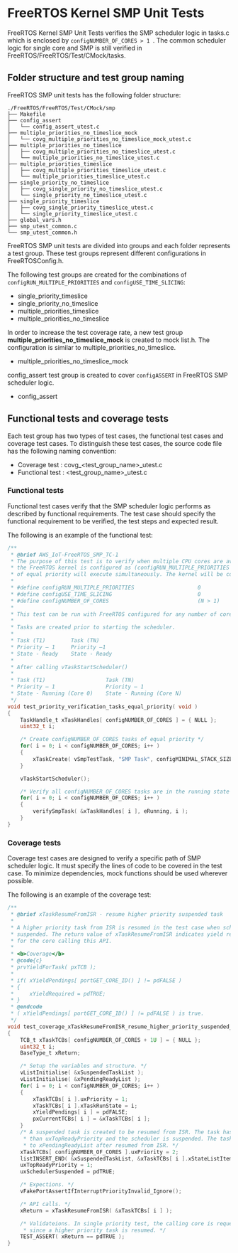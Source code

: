 # FreeRTOS Kernel SMP Unit Tests

FreeRTOS Kernel SMP Unit Tests verifies the SMP scheduler logic in tasks.c which is enclosed by `configNUMBER_OF_CORES > 1 `. The common scheduler logic for single core and SMP is still verified in FreeRTOS/FreeRTOS/Test/CMock/tasks.

## Folder structure and test group naming
FreeRTOS SMP unit tests has the following folder structure:
```
./FreeRTOS/FreeRTOS/Test/CMock/smp
├── Makefile
├── config_assert
│   └── config_assert_utest.c
├── multiple_priorities_no_timeslice_mock
│   └── covg_multiple_priorities_no_timeslice_mock_utest.c
├── multiple_priorities_no_timeslice
│   ├── covg_multiple_priorities_no_timeslice_utest.c
│   └── multiple_priorities_no_timeslice_utest.c
├── multiple_priorities_timeslice
│   ├── covg_multiple_priorities_timeslice_utest.c
│   └── multiple_priorities_timeslice_utest.c
├── single_priority_no_timeslice
│   ├── covg_single_priority_no_timeslice_utest.c
│   └── single_priority_no_timeslice_utest.c
├── single_priority_timeslice
│   ├── covg_single_priority_timeslice_utest.c
│   └── single_priority_timeslice_utest.c
├── global_vars.h
├── smp_utest_common.c
└── smp_utest_common.h
```

 FreeRTOS SMP unit tests are divided into groups and each folder represents a test group. These test groups represent different configurations in FreeRTOSConfig.h.

The following test groups are created for the combinations of `configRUN_MULTIPLE_PRIORITIES` and `configUSE_TIME_SLICING`:
* single_priority_timeslice
* single_priority_no_timeslice
* multiple_priorities_timeslice
* multiple_priorities_no_timeslice

In order to increase the test coverage rate, a new test group **multiple_priorities_no_timeslice_mock** is created to mock list.h. The configuration is similar to multiple_priorities_no_timeslice.
 * multiple_priorities_no_timeslice_mock

config_assert test group is created to cover `configASSERT` in FreeRTOS SMP scheduler logic.
* config_assert

## Functional tests and coverage tests
Each test group has two types of test cases, the functional test cases and coverage test cases. To distinguish these test cases, the source code file has the following naming convention:
* Coverage test : covg_<test_group_name>_utest.c
* Functional test : <test_group_name>_utest.c

### Functional tests
Functional test cases verify that the SMP scheduler logic performs as described by functional requirements.
The test case should specify the functional requirement to be verified, the test steps and expected result.

The following is an example of the functional test:
```c
/**
 * @brief AWS_IoT-FreeRTOS_SMP_TC-1
 * The purpose of this test is to verify when multiple CPU cores are available and
 * the FreeRTOS kernel is configured as (configRUN_MULTIPLE_PRIORITIES = 0) that tasks
 * of equal priority will execute simultaneously. The kernel will be configured as follows:
 *
 * #define configRUN_MULTIPLE_PRIORITIES                    0
 * #define configUSE_TIME_SLICING                           0
 * #define configNUMBER_OF_CORES                            (N > 1)
 *
 * This test can be run with FreeRTOS configured for any number of cores greater than 1 .
 *
 * Tasks are created prior to starting the scheduler.
 *
 * Task (T1)	    Task (TN)
 * Priority – 1     Priority –1
 * State - Ready	State - Ready
 *
 * After calling vTaskStartScheduler()
 *
 * Task (T1)	               Task (TN)
 * Priority – 1                Priority – 1
 * State - Running (Core 0)	   State - Running (Core N)
 */
void test_priority_verification_tasks_equal_priority( void )
{
    TaskHandle_t xTaskHandles[ configNUMBER_OF_CORES ] = { NULL };
    uint32_t i;

    /* Create configNUMBER_OF_CORES tasks of equal priority */
    for( i = 0; i < configNUMBER_OF_CORES; i++ )
    {
        xTaskCreate( vSmpTestTask, "SMP Task", configMINIMAL_STACK_SIZE, NULL, 1, &xTaskHandles[ i ] );
    }

    vTaskStartScheduler();

    /* Verify all configNUMBER_OF_CORES tasks are in the running state */
    for( i = 0; i < configNUMBER_OF_CORES; i++ )
    {
        verifySmpTask( &xTaskHandles[ i ], eRunning, i );
    }
}
```

### Coverage tests
Coverage test cases are designed to verify a specific path of SMP scheduler logic. It must specify the lines of code to be covered in the test case. To minimize dependencies, mock functions should be used wherever possible.


The following is an example of the coverage test:
```c
/**
 * @brief xTaskResumeFromISR - resume higher priority suspended task
 *
 * A higher priority task from ISR is resumed in the test case when scheduler 
 * suspended. The return value of xTaskResumeFromISR indicates yield required
 * for the core calling this API.
 *
 * <b>Coverage</b>
 * @code{c}
 * prvYieldForTask( pxTCB );
 *
 * if( xYieldPendings[ portGET_CORE_ID() ] != pdFALSE )
 * {
 *     xYieldRequired = pdTRUE;
 * }
 * @endcode
 * ( xYieldPendings[ portGET_CORE_ID() ] != pdFALSE ) is true.
 */
void test_coverage_xTaskResumeFromISR_resume_higher_priority_suspended_task( void )
{
    TCB_t xTaskTCBs[ configNUMBER_OF_CORES + 1U ] = { NULL };
    uint32_t i;
    BaseType_t xReturn;

    /* Setup the variables and structure. */
    vListInitialise( &xSuspendedTaskList );
    vListInitialise( &xPendingReadyList );
    for( i = 0; i < configNUMBER_OF_CORES; i++ )
    {
        xTaskTCBs[ i ].uxPriority = 1;
        xTaskTCBs[ i ].xTaskRunState = i;
        xYieldPendings[ i ] = pdFALSE;
        pxCurrentTCBs[ i ] = &xTaskTCBs[ i ];
    }
    /* A suspended task is created to be resumed from ISR. The task has higher priority
     * than uxTopReadyPriority and the scheduler is suspended. The task will be added
     * to xPendingReadyList after resumed from ISR. */
    xTaskTCBs[ configNUMBER_OF_CORES ].uxPriority = 2;
    listINSERT_END( &xSuspendedTaskList, &xTaskTCBs[ i ].xStateListItem );
    uxTopReadyPriority = 1;
    uxSchedulerSuspended = pdTRUE;

    /* Expections. */
    vFakePortAssertIfInterruptPriorityInvalid_Ignore();

    /* API calls. */
    xReturn = xTaskResumeFromISR( &xTaskTCBs[ i ] );

    /* Validateions. In single priority test, the calling core is requested to yield
     * since a higher priority task is resumed. */
    TEST_ASSERT( xReturn == pdTRUE );
}
```
